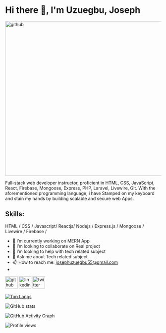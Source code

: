 # Hi there 👋, I'm Uzuegbu, Joseph

[<img src='https://github.com/josephDev123/josephDev123/blob/main/thisisengineering-raeng-uyfohHiTxho-unsplash.jpg' alt='github' height='500' width='1000'>](https://github.com/josephDev123)

Full-stack web developer instructor, proficient in HTML, CSS, JavaScript, React, Firebase, Mongoose, Express, PHP, Laravel, Livewire, Git. With the aforementioned programming language, i have Stamped on my keyboard and stain my hands by building scalable and secure web Apps.

## Skills:
HTML / CSS / Javascript/ Reactjs/ Nodejs / Express.js / Mongoose / Livewire / Firebase /

- 🔭 I’m currently working on MERN App
- 👯 I’m looking to collaborate on Real project 
- 🤔 I’m looking to help with tech related subject 
- 💬 Ask me about Tech related subject 
- 📫 How to reach me: josephuzuegbu55@gmail.com
-  


[<img src='https://cdn.jsdelivr.net/npm/simple-icons@3.0.1/icons/github.svg' alt='github' height='40'>](https://github.com/josephDev123)  [<img src='https://cdn.jsdelivr.net/npm/simple-icons@3.0.1/icons/linkedin.svg' alt='linkedin' height='40'>](https://www.linkedin.com/in/https://www.linkedin.com/in/joseph-uzuegbu//)  [<img src='https://cdn.jsdelivr.net/npm/simple-icons@3.0.1/icons/twitter.svg' alt='twitter' height='40'>](https://twitter.com/@JosephUzuegbu)  

[![Top Langs](https://github-readme-stats.vercel.app/api/top-langs/?username=josephDev123)](https://github.com/anuraghazra/github-readme-stats)

![GitHub stats](https://github-readme-stats.vercel.app/api?username=josephDev123&show_icons=true)  

![GitHub Activity Graph](https://activity-graph.herokuapp.com/graph?username=josephDev123)  

![Profile views](https://gpvc.arturio.dev/josephDev123)  
